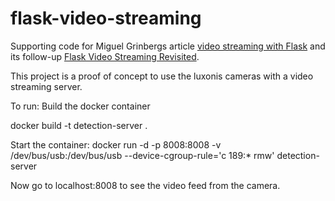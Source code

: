 flask-video-streaming
=====================

Supporting code for Miguel Grinbergs article [video streaming with Flask](http://blog.miguelgrinberg.com/post/video-streaming-with-flask) and its follow-up [Flask Video Streaming Revisited](http://blog.miguelgrinberg.com/post/flask-video-streaming-revisited).

This project is a proof of concept to use the luxonis cameras with a video streaming server.

To run:
Build the docker container

docker build -t detection-server .

Start the container: 
docker run -d -p 8008:8008 -v /dev/bus/usb:/dev/bus/usb --device-cgroup-rule='c 189:* rmw' detection-server

Now go to localhost:8008 to see the video feed from the camera.


